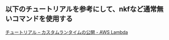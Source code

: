 ## 以下のチュートリアルを参考にして、nkfなど通常無いコマンドを使用する

[チュートリアル – カスタムランタイムの公開 \- AWS Lambda](https://docs.aws.amazon.com/ja_jp/lambda/latest/dg/runtimes-walkthrough.html)

